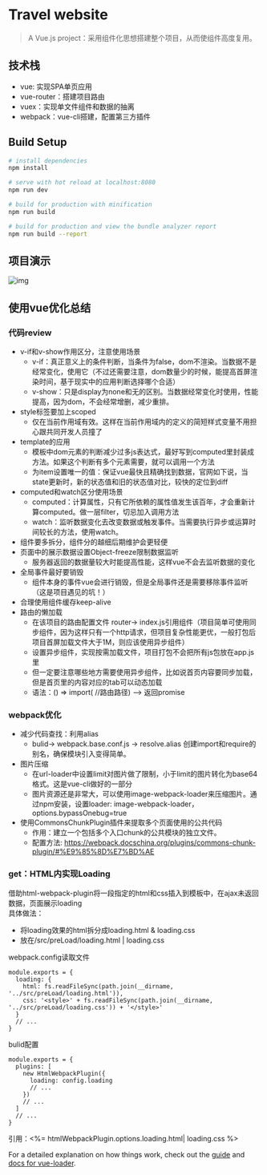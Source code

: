 # Travel website

> A Vue.js project：采用组件化思想搭建整个项目，从而使组件高度复用。
## 技术栈
- vue: 实现SPA单页应用
- vue-router：搭建项目路由
- vuex：实现单文件组件和数据的抽离
- webpack：vue-cli搭建，配置第三方插件

## Build Setup

``` bash
# install dependencies
npm install

# serve with hot reload at localhost:8080
npm run dev

# build for production with minification
npm run build

# build for production and view the bundle analyzer report
npm run build --report
```

## 项目演示
![img](https://github.com/yololetty/Travel/blob/master/static/images/travel.gif)

## 使用vue优化总结

### 代码review

- v-if和v-show作用区分，注意使用场景
    - v-if：真正意义上的条件判断，当条件为false，dom不渲染。当数据不是经常变化，使用它（不过还需要注意，dom数量少的时候，能提高首屏渲染时间，基于现实中的应用判断选择哪个合适）
    - v-show：只是display为none和无的区别。当数据经常变化时使用，性能提高，因为dom，不会经常增删，减少重排。
- style标签要加上scoped
    - 仅在当前作用域有效。这样在当前作用域内的定义的简短样式变量不用担心跟共同开发人员撞了
- template的应用
    - 模板中dom元素的判断减少过多js表达式，最好写到computed里封装成方法。如果这个判断有多个元素需要，就可以调用一个方法
    - 为item设置唯一的值：保证vue最快且精确找到数据，官网如下说，当state更新时，新的状态值和旧的状态值对比，较快的定位到diff
- computed和watch区分使用场景
    - computed：计算属性，只有它所依赖的属性值发生该百年，才会重新计算computed。做一层filter，切忌加入调用方法
    - watch：监听数据变化去改变数据或触发事件。当需要执行异步或运算时间较长的方法，使用watch。
- 组件要多拆分，组件分的越细后期维护会更轻便
- 页面中的展示数据设置Object-freeze限制数据监听
    - 服务器返回的数据量较大时能提高性能，这样vue不会去监听数据的变化
- 全局事件最好要销毁
    - 组件本身的事件vue会进行销毁，但是全局事件还是需要移除事件监听（这是项目遇见的坑！）
- 合理使用组件缓存keep-alive
- 路由的懒加载
    - 在该项目的路由配置文件 router-> index.js引用组件（项目简单可使用同步组件，因为这样只有一个http请求，但项目复杂性能更优，一般打包后项目首屏加载文件大于1M，则应该使用异步组件）
    - 设置异步组件，实现按需加载文件，项目打包不会把所有js包放在app.js里
    - 但一定要注意哪些地方需要使用异步组件，比如说首页内容要同步加载，但是首页里的内容对应的tab可以动态加载
    - 语法：() => import( //路由路径) --> 返回promise

### webpack优化

- 减少代码查找：利用alias
    - bulid-> webpack.base.conf.js -> resolve.alias 创建import和require的别名，确保模块引入变得简单。
- 图片压缩
    - 在url-loader中设置limit对图片做了限制，小于limit的图片转化为base64格式。这是vue-cli做好的一部分
    - 图片资源还是非常大，可以使用image-webpack-loader来压缩图片。通过npm安装，设置loader: image-webpack-loader，options.bypassOnebug=true
- 使用CommonsChunkPlugin插件来提取多个页面使用的公共代码
    - 作用：建立一个包括多个入口chunk的公共模块的独立文件。
    - 配置方法: https://webpack.docschina.org/plugins/commons-chunk-plugin/#%E9%85%8D%E7%BD%AE

### get：HTML内实现Loading

借助html-webpack-plugin将一段指定的html和css插入到模板中，在ajax未返回数据，页面展示loading  
具体做法：
- 将loading效果的html拆分成loading.html & loading.css
- 放在/src/preLoad/loading.html | loading.css

webpack.config读取文件
```
module.exports = {
  loading: {
    html: fs.readFileSync(path.join(__dirname, '../src/preLoad/loading.html')),
    css: '<style>' + fs.readFileSync(path.join(__dirname, '../src/preLoad/loading.css')) + '</style>'
  }
  // ...
}
```
bulid配置
```
module.exports = {
  plugins: [
    new HtmlWebpackPlugin({
      loading: config.loading
      // ...
    })
    // ...
  ]
  // ...
}
```
引用：<%= htmlWebpackPlugin.options.loading.html| loading.css %>



For a detailed explanation on how things work, check out the [guide](http://vuejs-templates.github.io/webpack/) and [docs for vue-loader](http://vuejs.github.io/vue-loader).
